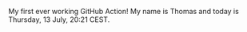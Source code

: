 My first ever working GitHub Action!
My name is Thomas and today is Thursday, 13 July, 20:21 CEST. 
